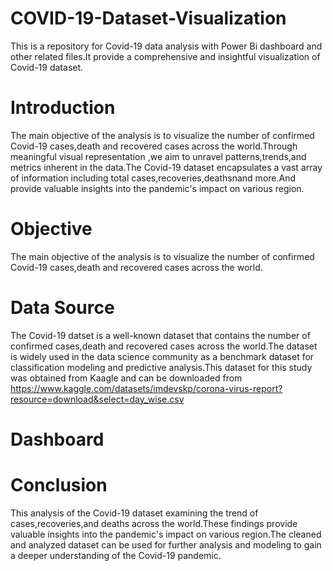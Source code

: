 # COVID-19-Dataset-Visualization
 This is a repository for Covid-19 data analysis with Power Bi dashboard and other related files.It provide a comprehensive and insightful visualization of Covid-19 dataset.

# Introduction

The main objective of the analysis is to visualize the number of confirmed Covid-19 cases,death and recovered cases across the world.Through meaningful visual representation ,we aim to unravel patterns,trends,and metrics inherent in the data.The Covid-19 dataset encapsulates a vast array of information including total cases,recoveries,deathsnand more.And provide valuable insights into the pandemic's impact on various region.

# Objective

The main objective of the analysis is to visualize the number of confirmed Covid-19 cases,death and recovered cases across the world.

# Data Source

The Covid-19 datset is a well-known dataset that contains the number of confirmed cases,death and recovered cases across the world.The dataset is widely used in the data science community as a benchmark dataset for classification modeling and predictive analysis.This dataset for this study was obtained from Kaagle and can be downloaded from https://www.kaggle.com/datasets/imdevskp/corona-virus-report?resource=download&select=day_wise.csv

# Dashboard





# Conclusion

This analysis of the Covid-19 dataset examining the trend of cases,recoveries,and deaths across the world.These findings provide valuable insights into the pandemic's impact on various region.The cleaned and analyzed dataset can be used for further analysis and modeling to gain a deeper understanding of the Covid-19 pandemic.
